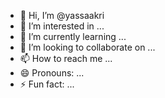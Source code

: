 - 👋 Hi, I’m @yassaakri
- 👀 I’m interested in ...
- 🌱 I’m currently learning ...
- 💞️ I’m looking to collaborate on ...
- 📫 How to reach me ...
- 😄 Pronouns: ...
- ⚡ Fun fact: ...

<!---
yassaakri/yassaakri is a ✨ special ✨ repository because its `README.md` (this file) appears on your GitHub profile.
You can click the Preview link to take a look at your changes.
--->
